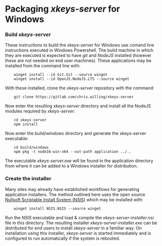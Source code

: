 # Packaging _xkeys-server_ for Windows

### Build _xkeys-server_

These instructions to build the _xkeys-server_ for Windows use comand line instructions executed in Windows Powershell. The build machine in which they are executed is expected to have _git_  and _NodeJS_ installed (however these are not needed on end user machines). These applications may be installed from the command line with:
```
    winget install --id Git.Git --source winget
    winget install --id OpenJS.NodeJS.LTS --source winget
```
With these installed, clone the _xkeys-server_ repository with the command:
```
    git clone https://gitlab.com/chris.willing/xkeys-server
```
Now enter the resulting _xkeys-server_ directory and install all the NodeJS modules required by _xkeys-server_:
```
    cd xkeys-server
    npm install
```
Now enter the build/windows directory and generate the xkeys-server executable:
```
    cd build/windows
    npm pkg -t node16-win-x64 --out-path application ../..
```
The executable _xkeys-server.exe_ will be found in the application directory from where it can be added to a Windows installer for distribution.

### Create the installer

Many sites may already have established workflows for generating application installers. The method outlined here uses the open source [Nullsoft Scriptable Install System (NSIS)](https://nsis.sourceforge.io) which may be installed with:
```
    winget install NSIS.NSIS --source winget
```
Run the _NSIS_ executable and load & compile the _xkeys-server-installer.nsi_ file in this directory. The resulting installer _xkeys-server-installer.exe_ can be distributed for end users to install _xkeys-server_ in a familiar way. On installation using this installer, _xkeys-server_ is started immediately and is configured to run automatically if the system is rebooted.

